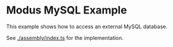 # Modus MySQL Example

This example shows how to access an external MySQL database.

See [./assembly/index.ts](./assembly/index.ts) for the implementation.

